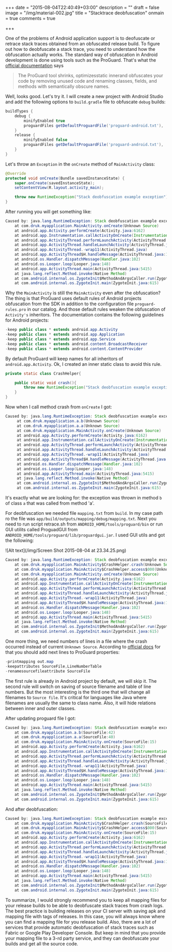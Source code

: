 +++
date = "2015-08-04T22:40:49+03:00"
description = ""
draft = false
image = "/img/material-002.jpg"
title = "Stacktrace deobfuscation"
onmain = true
comments = true

+++

One of the problems of Android application support is to deofuscate or retrace stack traces obtained from an obfuscated release build. To figure out how to deobfuscate a stack trace, you need to understand how the obfuscation actually works. The standard way of obfuscation in Android development is done using tools such as the ProGuard. That's what the [official documentation](http://developer.android.com/tools/help/proguard.html#decoding) says

> The ProGuard tool shrinks, optimizesstatic innerand obfuscates your code by removing unused code and renaming classes, fields, and methods with semantically obscure names. 

Well, looks good. Let's try it. I will create a new project with Android Studio and add the following options to `build.gradle` file to obfuscate `debug` builds:

~~~gradle
buildTypes {
    debug {
        minifyEnabled true
        proguardFiles getDefaultProguardFile('proguard-android.txt'), 'proguard-rules.pro'
    }
    release {
        minifyEnabled false
        proguardFiles getDefaultProguardFile('proguard-android.txt'), 'proguard-rules.pro'
    }
}
~~~
    
Let's throw an `Exception` in the `onCreate` method of `MainActivity` class:
   
~~~java
@Override
protected void onCreate(Bundle savedInstanceState) {
    super.onCreate(savedInstanceState);
    setContentView(R.layout.activity_main);

    throw new RuntimeException("Stack deobfuscation example exception");
}
~~~
    
After running you will get something like:

~~~java    
Caused by: java.lang.RuntimeException: Stack deobfuscation example exception
    at com.druk.myapplication.MainActivity.onCreate(Unknown Source)
    at android.app.Activity.performCreate(Activity.java:6162)
    at android.app.Instrumentation.callActivityOnCreate(Instrumentation.java:1107)
    at android.app.ActivityThread.performLaunchActivity(ActivityThread.java:2370)
    at android.app.ActivityThread.handleLaunchActivity(ActivityThread.java:2477)
    at android.app.ActivityThread.-wrap11(ActivityThread.java)
    at android.app.ActivityThread$H.handleMessage(ActivityThread.java:1345)
    at android.os.Handler.dispatchMessage(Handler.java:102)
    at android.os.Looper.loop(Looper.java:148)
    at android.app.ActivityThread.main(ActivityThread.java:5415)
    at java.lang.reflect.Method.invoke(Native Method)
    at com.android.internal.os.ZygoteInit$MethodAndArgsCaller.run(ZygoteInit.java:725)
    at com.android.internal.os.ZygoteInit.main(ZygoteInit.java:615)
~~~

Why the `MainActivity` is still the `MainActivity` even after the obfuscation? The thing is that ProGuard uses default rules of Android projects obfuscation from the SDK in addition to the configuration file `proguard-rules.pro` in our catalog. And those default rules weaken the obfuscation of `Activity's` inheritors. The documentation contains the following guidelines for Android projects:

~~~java
-keep public class * extends android.app.Activity
-keep public class * extends android.app.Application
-keep public class * extends android.app.Service
-keep public class * extends android.content.BroadcastReceiver
-keep public class * extends android.content.ContentProvider
~~~

By default ProGuard will keep names for all inheritors of `android.app.Activity`. Ok, I created an inner static class to avoid this rule.

~~~java
private static class CrashHelper{

    public static void crash(){
        throw new RuntimeException("Stack deobfuscation example exception");
    }
}
~~~

Now when I call method crash from `onCreate` I got:     

~~~java 
Caused by: java.lang.RuntimeException: Stack deobfuscation example exception
     at com.druk.myapplication.a.b(Unknown Source)
     at com.druk.myapplication.a.a(Unknown Source)
     at com.druk.myapplication.MainActivity.onCreate(Unknown Source)
     at android.app.Activity.performCreate(Activity.java:6162)
     at android.app.Instrumentation.callActivityOnCreate(Instrumentation.java:1107)
     at android.app.ActivityThread.performLaunchActivity(ActivityThread.java:2370)
     at android.app.ActivityThread.handleLaunchActivity(ActivityThread.java:2477)
     at android.app.ActivityThread.-wrap11(ActivityThread.java)
     at android.app.ActivityThread$H.handleMessage(ActivityThread.java:1345)
     at android.os.Handler.dispatchMessage(Handler.java:102)
     at android.os.Looper.loop(Looper.java:148)
     at android.app.ActivityThread.main(ActivityThread.java:5415)
     at java.lang.reflect.Method.invoke(Native Method)
     at com.android.internal.os.ZygoteInit$MethodAndArgsCaller.run(ZygoteInit.java:725)
     at com.android.internal.os.ZygoteInit.main(ZygoteInit.java:615)
~~~

It's exactly what we are looking for: the exception was thrown in method `b` of class `a` that was called from method 'a'.

For deobfuscation we needed file `mapping.txt` from `build`. In my case path ro the file was `app/build/outputs/mapping/debug/mapping.txt`. Next you need to run script retrace.sh from `ANDROID_HOME/tools/proguard/bin` or run GUI utilits called ProguadGUI from `ANDROID_HOME/tools/proguard/lib/proguardgui.jar`. I used GUI utils and got the following:

![Alt text](/img/Screen Shot 2015-08-04 at 23.34.25.png)

~~~java 
Caused by: java.lang.RuntimeException: Stack deobfuscation example exception
    at com.druk.myapplication.MainActivity$CrashHelper.crash(Unknown Source)
    at com.druk.myapplication.MainActivity$CrashHelper.access$000(Unknown Source)
    at com.druk.myapplication.MainActivity.onCreate(Unknown Source)
    at android.app.Activity.performCreate(Activity.java:6162)
    at android.app.Instrumentation.callActivityOnCreate(Instrumentation.java:1107)
    at android.app.ActivityThread.performLaunchActivity(ActivityThread.java:2370)
    at android.app.ActivityThread.handleLaunchActivity(ActivityThread.java:2477)
    at android.app.ActivityThread.-wrap11(ActivityThread.java)
    at android.app.ActivityThread$H.handleMessage(ActivityThread.java:1345)
    at android.os.Handler.dispatchMessage(Handler.java:102)
    at android.os.Looper.loop(Looper.java:148)
    at android.app.ActivityThread.main(ActivityThread.java:5415)
    at java.lang.reflect.Method.invoke(Native Method)
    at com.android.internal.os.ZygoteInit$MethodAndArgsCaller.run(ZygoteInit.java:725)
    at com.android.internal.os.ZygoteInit.main(ZygoteInit.java:615)
~~~

One more thing, we need numbers of lines in a file where the crash occurred instead of current `Unknown Source`. According to [official docs](http://proguard.sourceforge.net/manual/examples.html#stacktrace) for that you should add next lines to ProGuard properties:
 
~~~java
-printmapping out.map
-keepattributes SourceFile,LineNumberTable
-renamesourcefileattribute SourceFile
~~~

The first rule is already in Android project by default, we will skip it. The second rule will switch on saving of source filename and table of line numbers. But the most interesting is the third one that will change all filenames to `Source file`. It's critical for languages like Java where filenames are usually the same to class name. Also, it will hide relations between inner and outer classes.

After updating proguard file I got:

~~~java
Caused by: java.lang.RuntimeException: Stack deobfuscation example exception
    at com.druk.myapplication.a.b(SourceFile:42)
    at com.druk.myapplication.a.a(SourceFile:40)
    at com.druk.myapplication.MainActivity.onCreate(SourceFile:15)
    at android.app.Activity.performCreate(Activity.java:6162)
    at android.app.Instrumentation.callActivityOnCreate(Instrumentation.java:1107)
    at android.app.ActivityThread.performLaunchActivity(ActivityThread.java:2370)
    at android.app.ActivityThread.handleLaunchActivity(ActivityThread.java:2477)
    at android.app.ActivityThread.-wrap11(ActivityThread.java)
    at android.app.ActivityThread$H.handleMessage(ActivityThread.java:1345)
    at android.os.Handler.dispatchMessage(Handler.java:102)
    at android.os.Looper.loop(Looper.java:148)
    at android.app.ActivityThread.main(ActivityThread.java:5415)
    at java.lang.reflect.Method.invoke(Native Method)
    at com.android.internal.os.ZygoteInit$MethodAndArgsCaller.run(ZygoteInit.java:725)
    at com.android.internal.os.ZygoteInit.main(ZygoteInit.java:615)
~~~

And after deobfuscation:

~~~java
Caused by: java.lang.RuntimeException: Stack deobfuscation example exception
    at com.druk.myapplication.MainActivity$CrashHelper.crash(SourceFile:42)
    at com.druk.myapplication.MainActivity$CrashHelper.access$000(SourceFile:40)
    at com.druk.myapplication.MainActivity.onCreate(SourceFile:15)
    at android.app.Activity.performCreate(Activity.java:6162)
    at android.app.Instrumentation.callActivityOnCreate(Instrumentation.java:1107)
    at android.app.ActivityThread.performLaunchActivity(ActivityThread.java:2370)
    at android.app.ActivityThread.handleLaunchActivity(ActivityThread.java:2477)
    at android.app.ActivityThread.-wrap11(ActivityThread.java)
    at android.app.ActivityThread$H.handleMessage(ActivityThread.java:1345)
    at android.os.Handler.dispatchMessage(Handler.java:102)
    at android.os.Looper.loop(Looper.java:148)
    at android.app.ActivityThread.main(ActivityThread.java:5415)
    at java.lang.reflect.Method.invoke(Native Method)
    at com.android.internal.os.ZygoteInit$MethodAndArgsCaller.run(ZygoteInit.java:725)
    at com.android.internal.os.ZygoteInit.main(ZygoteInit.java:615)
~~~

To summarize, I would strongly recommend you to keep all mapping files for your release builds to be able to deobfuscate stack traces from crash logs. The best practice is building releases on your CI server with saving apk and mapping file with tags of releases. In this case, you will always know where you can find a mapping file for you release build. Also, there are a lot of services that provide automatic deobfuscation of stack traces such as Fabric or Google Play Developer Console. But keep in mind that you provide your mapping file to a 3-rd party service, and they can deobfuscate your builds and get all the source code.